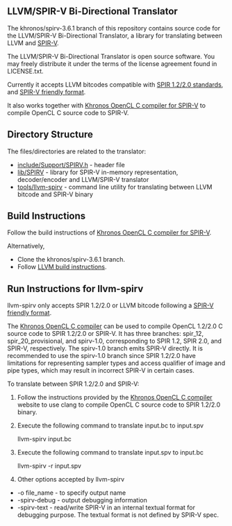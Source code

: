 LLVM/SPIR-V Bi-Directional Translator
-------------------------------------

The khronos/spirv-3.6.1 branch of this repository contains source code for the LLVM/SPIR-V Bi-Directional Translator, a library for translating between LLVM and [SPIR-V](https://www.khronos.org/registry/spir-v/).

The LLVM/SPIR-V Bi-Directional Translator is open source software. You may freely distribute it under the terms of the license agreement found in LICENSE.txt.

Currently it accepts LLVM bitcodes compatible with [SPIR 1.2/2.0 standards](https://www.khronos.org/registry/spir/), and [SPIR-V friendly format](https://github.com/KhronosGroup/SPIRV-LLVM/blob/khronos/spirv-3.6.1/docs/SPIRVRepresentationInLLVM.rst).

It also works together with [Khronos OpenCL C compiler for SPIR-V](https://github.com/KhronosGroup/SPIR/tree/spirv-1.0) to compile OpenCL C source code to SPIR-V.

Directory Structure
-------------------

The files/directories are related to the translator:

* [include/Support/SPIRV.h](https://github.com/KhronosGroup/SPIRV-LLVM/blob/khronos/spirv-3.6.1/include/llvm/Support/SPIRV.h) - header file
* [lib/SPIRV](https://github.com/KhronosGroup/SPIRV-LLVM/tree/khronos/spirv-3.6.1/lib/SPIRV) - library for SPIR-V in-memory representation, decoder/encoder and LLVM/SPIR-V translator
* [tools/llvm-spirv](https://github.com/KhronosGroup/SPIRV-LLVM/tree/khronos/spirv-3.6.1/tools/llvm-spirv) - command line utility for translating between LLVM bitcode and SPIR-V binary

Build Instructions
------------------

Follow the build instructions of [Khronos OpenCL C compiler for SPIR-V](https://github.com/KhronosGroup/SPIR/tree/spirv-1.0).

Alternatively,

* Clone the khronos/spirv-3.6.1 branch.
* Follow [LLVM build instructions](http://llvm.org/docs/GettingStarted.html).

Run Instructions for llvm-spirv
----------------

llvm-spirv only accepts SPIR 1.2/2.0 or LLVM bitcode following a [SPIR-V friendly format](https://github.com/KhronosGroup/SPIRV-LLVM/blob/khronos/spirv-3.6.1/docs/SPIRVRepresentationInLLVM.rst).

The [Khronos OpenCL C compiler](https://github.com/KhronosGroup/SPIR) can be used to compile OpenCL 1.2/2.0 C source code to SPIR 1.2/2.0 or SPIR-V. It has three branches: spir_12, spir_20_provisional, and spirv-1.0, corresponding to SPIR 1.2, SPIR 2.0, and SPIR-V, respectively. The spirv-1.0 branch emits SPIR-V directly. It is recommended to use the spirv-1.0 branch since SPIR 1.2/2.0 have limitations for representing sampler types and access qualifier of image and pipe types, which may result in incorrect SPIR-V in certain cases.

To translate between SPIR 1.2/2.0 and SPIR-V:

1. Follow the instructions provided by the [Khronos OpenCL C compiler](https://github.com/KhronosGroup/SPIR) website to use clang to compile OpenCL C source code to SPIR 1.2/2.0 binary.

2. Execute the following command to translate input.bc to input.spv

    llvm-spirv input.bc

3. Execute the following command to translate input.spv to input.bc

    llvm-spirv -r input.spv

4. Other options accepted by llvm-spirv

* -o file_name - to specify output name
* -spirv-debug - output debugging information
* -spirv-text - read/write SPIR-V in an internal textual format for debugging purpose. The textual format is not defined by SPIR-V spec.
